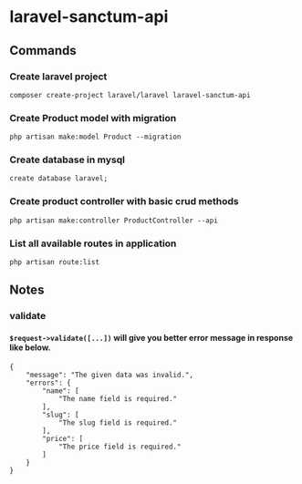 # laravel-sanctum-api

## Commands
### Create laravel project
`composer create-project laravel/laravel laravel-sanctum-api`
### Create Product model with migration
`php artisan make:model Product --migration`
### Create database in mysql
`create database laravel;`
### Create product controller with basic crud methods
`php artisan make:controller ProductController --api`
### List all available routes in application
`php artisan route:list`

## Notes
### validate 
#### `$request->validate([...])` will give you better error message in response like below.
```
{
    "message": "The given data was invalid.",
    "errors": {
        "name": [
            "The name field is required."
        ],
        "slug": [
            "The slug field is required."
        ],
        "price": [
            "The price field is required."
        ]
    }
}
```
